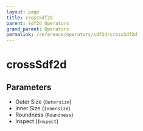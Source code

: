 ```yaml
---
layout: page
title: crossSdf2d
parent: Sdf2d Operators
grand_parent: Operators
permalink: /reference/operators/sdf2d/crossSdf2d
---
```


# crossSdf2d

## Parameters

* Outer Size (`Outersize`)
* Inner Size (`Innersize`)
* Roundness (`Roundness`)
* Inspect (`Inspect`)
